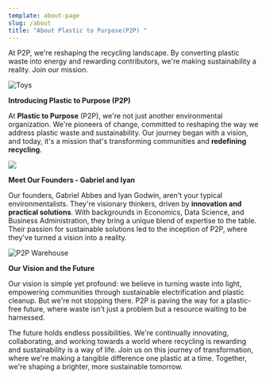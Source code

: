 ```yaml
---
template: about-page
slug: /about
title: "About Plastic to Purpose(P2P) "
---
```

At P2P, we're reshaping the recycling landscape. By converting plastic waste into energy and rewarding contributors, we're making sustainability a reality. Join our mission.

![Toys](/assets/p2plogo-2.png)

 **Introducing Plastic to Purpose (P2P)**

At **Plastic to Purpose** (P2P), we're not just another environmental organization. We're pioneers of change, committed to reshaping the way we address plastic waste and sustainability. Our journey began with a vision, and today, it's a mission that's transforming communities and **redefining recycling**.

![](/assets/untitled-5.png)

**Meet Our Founders - Gabriel and Iyan**

Our founders, Gabriel Abbes and Iyan Godwin, aren't your typical environmentalists. They're visionary thinkers, driven by **innovation and practical solutions**. With backgrounds in Economics, Data Science, and Business Administration, they bring a unique blend of expertise to the table. Their passion for sustainable solutions led to the inception of P2P, where they've turned a vision into a reality.

![P2P Warehouse](/assets/untitled-6.png)

 **Our Vision and the Future**

Our vision is simple yet profound: we believe in turning waste into light, empowering communities through sustainable electrification and plastic cleanup. But we're not stopping there. P2P is paving the way for a plastic-free future, where waste isn't just a problem but a resource waiting to be harnessed.

The future holds endless possibilities. We're continually innovating, collaborating, and working towards a world where recycling is rewarding and sustainability is a way of life. Join us on this journey of transformation, where we're making a tangible difference one plastic at a time. Together, we're shaping a brighter, more sustainable tomorrow.
